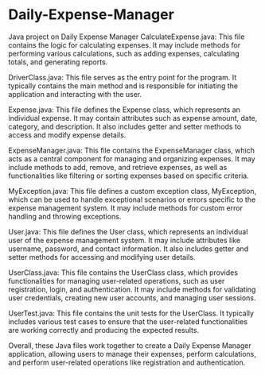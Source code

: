 # Daily-Expense-Manager
Java project on Daily Expense Manager
CalculateExpense.java: 
This file contains the logic for calculating expenses. It may include methods for performing various calculations, such as adding expenses, calculating totals, and generating reports.

DriverClass.java: 
This file serves as the entry point for the program. It typically contains the main method and is responsible for initiating the application and interacting with the user.

Expense.java: 
This file defines the Expense class, which represents an individual expense. It may contain attributes such as expense amount, date, category, and description. It also includes getter and setter methods to access and modify expense details.

ExpenseManager.java: 
This file contains the ExpenseManager class, which acts as a central component for managing and organizing expenses. It may include methods to add, remove, and retrieve expenses, as well as functionalities like filtering or sorting expenses based on specific criteria.

MyException.java: 
This file defines a custom exception class, MyException, which can be used to handle exceptional scenarios or errors specific to the expense management system. It may include methods for custom error handling and throwing exceptions.

User.java: 
This file defines the User class, which represents an individual user of the expense management system. It may include attributes like username, password, and contact information. It also includes getter and setter methods for accessing and modifying user details.

UserClass.java: 
This file contains the UserClass class, which provides functionalities for managing user-related operations, such as user registration, login, and authentication. It may include methods for validating user credentials, creating new user accounts, and managing user sessions.

UserTest.java: 
This file contains the unit tests for the UserClass. It typically includes various test cases to ensure that the user-related functionalities are working correctly and producing the expected results.

Overall, these Java files work together to create a Daily Expense Manager application, allowing users to manage their expenses, perform calculations, and perform user-related operations like registration and authentication.
